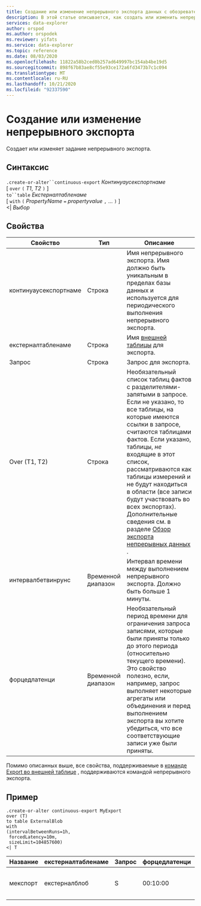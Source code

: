 ```yaml
---
title: Создание или изменение непрерывного экспорта данных с обозреватель данных Azure
description: В этой статье описывается, как создать или изменить непрерывный экспорт данных в Azure обозреватель данных.
services: data-explorer
author: orspod
ms.author: orspodek
ms.reviewer: yifats
ms.service: data-explorer
ms.topic: reference
ms.date: 08/03/2020
ms.openlocfilehash: 11822a58b2ced0b257ad649997bc154ab4be19d5
ms.sourcegitcommit: 898f67b83ae8cf55e93ce172a6fd3473b7c1c094
ms.translationtype: MT
ms.contentlocale: ru-RU
ms.lasthandoff: 10/21/2020
ms.locfileid: "92337590"
---
```

# <a name="create-or-alter-continuous-export"></a>Создание или изменение непрерывного экспорта

Создает или изменяет задание непрерывного экспорта.

## <a name="syntax"></a>Синтаксис

`.create-or-alter``continuous-export` *Континуаусекспортнаме* <br>
[ `over` `(` *T1*, *T2* `)` ] <br>
`to``table` *Екстерналтабленаме* <br> [ `with` `(` *PropertyName* `=` *propertyvalue* `,` ... `)` ]<br>
\<| *Выбор*

## <a name="properties"></a>Свойства

| Свойство             | Тип     | Описание   |
|----------------------|----------|---------------------------------------|
| континуаусекспортнаме | Строка   | Имя непрерывного экспорта. Имя должно быть уникальным в пределах базы данных и используется для периодического выполнения непрерывного экспорта.      |
| екстерналтабленаме    | Строка   | Имя [внешней таблицы](../external-table-commands.md) для экспорта.  |
| Запрос                | Строка   | Запрос для экспорта.  |
| Over (T1, T2)        | Строка   | Необязательный список таблиц фактов с разделителями-запятыми в запросе. Если не указано, то все таблицы, на которые имеются ссылки в запросе, считаются таблицами фактов. Если указано, таблицы, *не* входящие в этот список, рассматриваются как таблицы измерений и не будут находиться в области (все записи будут участвовать во всех экспортах). Дополнительные сведения см. в разделе [Обзор экспорта непрерывных данных](continuous-data-export.md) . |
| интервалбетвинрунс  | Временной диапазон | Интервал времени между выполнением непрерывного экспорта. Должно быть больше 1 минуты.   |
| форцедлатенци        | Временной диапазон | Необязательный период времени для ограничения запроса записями, которые были приняты только до этого периода (относительно текущего времени). Это свойство полезно, если, например, запрос выполняет некоторые агрегаты или объединения и перед выполнением экспорта вы хотите убедиться, что все соответствующие записи уже были приняты.

Помимо описанных выше, все свойства, поддерживаемые в [команде Export во внешней таблице](export-data-to-an-external-table.md) , поддерживаются командой непрерывного экспорта. 

## <a name="example"></a>Пример

```kusto
.create-or-alter continuous-export MyExport
over (T)
to table ExternalBlob
with
(intervalBetweenRuns=1h, 
 forcedLatency=10m, 
 sizeLimit=104857600)
<| T
```

| Название     | екстерналтабленаме | Запрос | форцедлатенци | интервалбетвинрунс | курсорскопедтаблес         | експортпропертиес                   |
|----------|-------------------|-------|---------------|---------------------|----------------------------|------------------------------------|
| мекспорт | екстерналблоб      | S     | 00:10:00      | 01:00:00            | [<br>  "[' DB ']. ["]"<br>] | {<br>  "Сизелимит": 104857600<br>} |